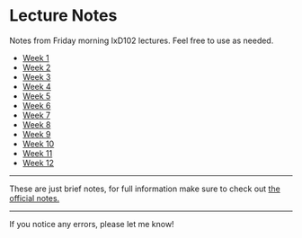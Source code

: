 # Lecture Notes

Notes from Friday morning IxD102 lectures. Feel free to use as needed. 

- [Week 1](https://github.com/garwin00/LectureNotes/blob/master/ixd102-wk1-lecturenotes.md)
- [Week 2](https://github.com/garwin00/LectureNotes/blob/master/ixd102-wk2-lecturenotes.md)
- [Week 3](https://github.com/garwin00/LectureNotes/blob/master/ixd102-wk3-lecturenotes.md)
- [Week 4](https://github.com/garwin00/LectureNotes/blob/master/ixd102-wk4-lecturenotes.md)
- [Week 5](https://github.com/garwin00/LectureNotes/blob/master/ixd102-wk5-lecturenotes.md)
- [Week 6](https://github.com/garwin00/LectureNotes/blob/master/ixd102-wk6-lecturenotes.md)
- [Week 7](https://github.com/garwin00/LectureNotes/blob/master/ixd102-wk7-lecturenotes.md)
- [Week 8](https://github.com/garwin00/LectureNotes/blob/master/ixd102-wk8-lecturenotes.md)
- [Week 9](https://github.com/garwin00/LectureNotes/blob/master/ixd102-wk9-lecturenotes.md)
- [Week 10](https://github.com/garwin00/LectureNotes/blob/master/ixd102-wk10-lecturenotes.md)
- [Week 11](https://github.com/garwin00/LectureNotes/blob/master/ixd102-wk11-lecturenotes.md)
- [Week 12](https://github.com/garwin00/LectureNotes/blob/master/ixd102-wk12-lecturenotes.md)

* * * 

These are just brief notes, for full information make sure to check out [the official notes.](https://github.com/ixdbelfast/ixdbelfast.github.io/blob/master/modules/IXD102/IXD102.md)

* * * 

If you notice any errors, please let me know!
